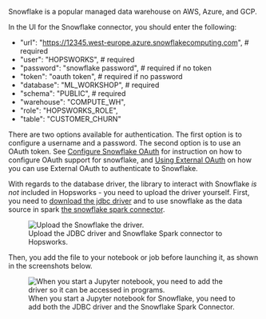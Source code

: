 Snowflake is a popular managed data warehouse on AWS, Azure, and GCP.

<!--
<p align="center">
  <figure>
    <img src="../../../assets/images/storage-connectors/snowflake.png" alt="Setup a Snowflake storage connector">
    <figcaption>Configure the Snowflake storage connector in the Hopsworks UI.</figcaption>    
  </figure>
</p>
-->

In the UI for the Snowflake connector, you should enter the following:

* "url": "https://12345.west-europe.azure.snowflakecomputing.com", # required
* "user": "HOPSWORKS", # required
* "password": "snowflake password", # required if no token
* "token": "oauth token", # required if no password
* "database": "ML_WORKSHOP", # required
* "schema": "PUBLIC", # required
* "warehouse": "COMPUTE_WH",
* "role": "HOPSWORKS_ROLE",
* "table": "CUSTOMER_CHURN"


There are two options available for authentication. The first option is to configure a username and a password. The second option is to use an OAuth token. See [Configure Snowflake OAuth](https://docs.snowflake.com/en/user-guide/oauth-custom.html) for instruction on how to configure OAuth support for snowflake, and [Using External OAuth](https://docs.snowflake.com/en/user-guide/spark-connector-use.html#using-external-oauth) on how you can use External OAuth to authenticate to Snowflake.

With regards to the database driver, the library to interact with Snowflake *is not* included in Hopsworks - you need to upload the driver yourself. First, you need to [download the jdbc driver](https://repo1.maven.org/maven2/net/snowflake/snowflake-jdbc) and to use snowflake as the data source in spark [the snowflake spark connector](https://docs.snowflake.com/en/user-guide/spark-connector-install.html).

<p align="center">
  <figure>
    <img src="../../../assets/images/storage-connectors/snowflake-upload-driver.png" alt="Upload the Snowflake the driver.">
    <figcaption>Upload the JDBC driver and Snowflake Spark connector to Hopsworks.</figcaption>
  </figure>
</p>

Then, you add the file to your notebook or job before launching it, as shown in the screenshots below.

<p align="center">
  <figure>
    <img src="../../../assets/images/storage-connectors/snowflake-add-driver-jupyter.png" alt="When you start a Jupyter notebook, you need to add the driver so it can be accessed in programs.">
    <figcaption>When you start a Jupyter notebook for Snowflake, you need to add both the JDBC driver and the Snowflake Spark Connector.</figcaption>
  </figure>
</p>

